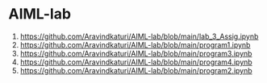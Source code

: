 # AIML-lab
1) https://github.com/Aravindkaturi/AIML-lab/blob/main/lab_3_Assig.ipynb
2) https://github.com/Aravindkaturi/AIML-lab/blob/main/program1.ipynb
3) https://github.com/Aravindkaturi/AIML-lab/blob/main/program3.ipynb
4) https://github.com/Aravindkaturi/AIML-lab/blob/main/program4.ipynb
5) https://github.com/Aravindkaturi/AIML-lab/blob/main/program2.ipynb
